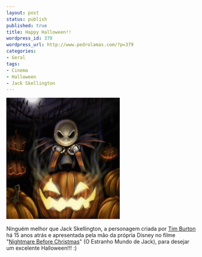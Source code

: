 ```yaml
---
layout: post
status: publish
published: true
title: Happy Halloween!!
wordpress_id: 379
wordpress_url: http://www.pedrolamas.com/?p=379
categories:
- Geral
tags:
- Cinema
- Halloween
- Jack Skellington
---
```

![](wp-content/uploads/2008/10/jackhalloween.gif "Jack, the Pumpkin King")

Ninguém melhor que Jack Skellington, a personagem criada por [Tim Burton](http://www.imdb.com/name/nm0000318/) há 15 anos atrás e apresentada pela mão da própria Disney no filme "[Nightmare Before Christmas](http://www.imdb.com/title/tt0107688/)" (O Estranho Mundo de Jack), para desejar um excelente Halloween!!! :)
